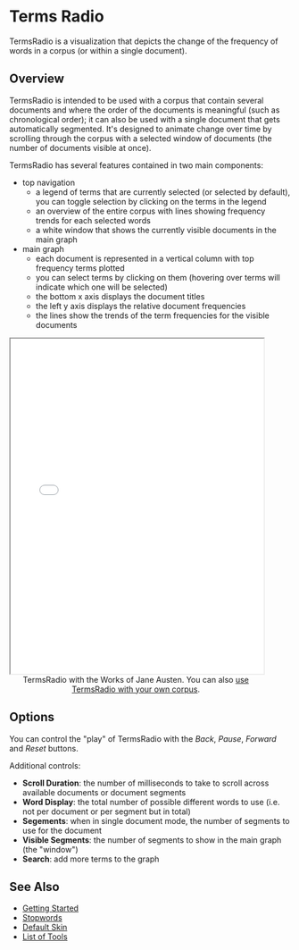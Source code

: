 # Terms Radio

TermsRadio is a visualization that depicts the change of the frequency of words in a corpus (or within a single document). 

## Overview

TermsRadio is intended to be used with a corpus that contain several documents and where the order of the documents is meaningful (such as chronological order); it can also be used with a single document that gets automatically segmented. It's designed to animate change over time by scrolling through the corpus with a selected window of documents (the number of documents visible at once).

TermsRadio has several features contained in two main components:

* top navigation
	* a legend of terms that are currently selected (or selected by default), you can toggle selection by clicking on the terms in the legend
	* an overview of the entire corpus with lines showing frequency trends for each selected words
	* a white window that shows the currently visible documents in the main graph
* main graph
	* each document is represented in a vertical column with top frequency terms plotted
	* you can select terms by clicking on them (hovering over terms will indicate which one will be selected)
	* the bottom x axis displays the document titles
	* the left y axis displays the relative document frequencies
	* the lines show the trends of the term frequencies for the visible documents

<iframe src="../tool/TermsRadio/?corpus=austen&subtitle=The+Works+of+Jane+Austen" style="width: 90%; height: 600px;"></iframe>
<div style="width: 90%; text-align: center; margin-bottom: 1em;">TermsRadio with the Works of Jane Austen. You can also <a href="../?view=TermsRadio" target="_blank">use TermsRadio with your own corpus</a>.</div>

## Options

You can control the "play" of TermsRadio with the _Back_, _Pause_, _Forward_ and _Reset_ buttons.

Additional controls:

* **Scroll Duration**: the number of milliseconds to take to scroll across available documents or document segments
* **Word Display**: the total number of possible different words to use (i.e. not per document or per segment but in total)
* **Segements**: when in single document mode, the number of segments to use for the document
* **Visible Segments**: the number of segments to show in the main graph (the "window")
* **Search**: add more terms to the graph

## See Also

- [Getting Started](#!/guide/start)
- [Stopwords](#!/guide/stopwords)
- [Default Skin](#!/guide/skins-section-default-skin)
- [List of Tools](#!/guide/tools)